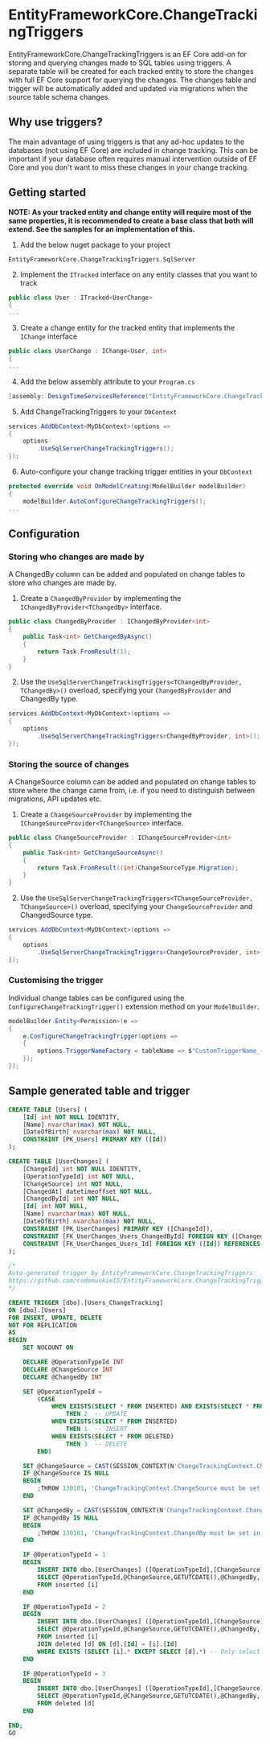 # EntityFrameworkCore.ChangeTrackingTriggers

EntityFrameworkCore.ChangeTrackingTriggers is an EF Core add-on for storing and querying changes made to SQL tables using triggers. A separate table will be created for each tracked entity to store the changes with full EF Core support for querying the changes. The changes table and trigger will be automatically added and updated via migrations when the source table schema changes.

## Why use triggers?

The main advantage of using triggers is that any ad-hoc updates to the databases (not using EF Core) are included in change tracking. This can be important if your database often requires manual intervention outside of EF Core and you don't want to miss these changes in your change tracking.

## Getting started

**NOTE: As your tracked entity and change entity will require most of the same properties, it is recommended to create a base class that both will extend. See the samples for an implementation of this.**
1. Add the below nuget package to your project
```
EntityFrameworkCore.ChangeTrackingTriggers.SqlServer
```

2. Implement the `ITracked` interface on any entity classes that you want to track
```C#
public class User : ITracked<UserChange>
{
...
```

3. Create a change entity for the tracked entity that implements the `IChange` interface
```C#
public class UserChange : IChange<User, int>
{
...
```

4. Add the below assembly attribute to your `Program.cs`
```C#
[assembly: DesignTimeServicesReference("EntityFrameworkCore.ChangeTrackingTriggers.ChangeTrackingDesignTimeServices, EntityFrameworkCore.ChangeTrackingTriggers")]
```

5. Add ChangeTrackingTriggers to your `DbContext`
```C#
services.AddDbContext<MyDbContext>(options =>
{
    options
        .UseSqlServerChangeTrackingTriggers();
});
```

6. Auto-configure your change tracking trigger entities in your `DbContext`
```C#
protected override void OnModelCreating(ModelBuilder modelBuilder)
{
    modelBuilder.AutoConfigureChangeTrackingTriggers();
...
```

## Configuration

### Storing who changes are made by

A ChangedBy column can be added and populated on change tables to store who changes are made by.

1. Create a `ChangedByProvider` by implementing the `IChangedByProvider<TChangedBy>` interface.
```C#
public class ChangedByProvider : IChangedByProvider<int>
{
	public Task<int> GetChangedByAsync()
	{
		return Task.FromResult(1);
	}
}
```

2. Use the `UseSqlServerChangeTrackingTriggers<TChangedByProvider, TChangedBy>()` overload, specifying your `ChangedByProvider` and ChangedBy type.
```C#
services.AddDbContext<MyDbContext>(options =>
{
    options
        .UseSqlServerChangeTrackingTriggers<ChangedByProvider, int>();
});
```

### Storing the source of changes

A ChangeSource column can be added and populated on change tables to store where the change came from, i.e. if you need to distinguish between migrations, API updates etc.

1. Create a `ChangeSourceProvider` by implementing the `IChangeSourceProvider<TChangeSource>` interface.
```C#
public class ChangeSourceProvider : IChangeSourceProvider<int>
{
	public Task<int> GetChangeSourceAsync()
	{
		return Task.FromResult((int)ChangeSourceType.Migration);
	}
}
```

2. Use the `UseSqlServerChangeTrackingTriggers<TChangeSourceProvider, TChangeSource>()` overload, specifying your `ChangeSourceProvider` and ChangedSource type.
```C#
services.AddDbContext<MyDbContext>(options =>
{
    options
        .UseSqlServerChangeTrackingTriggers<ChangeSourceProvider, int>();
});
```

### Customising the trigger

Individual change tables can be configured using the `ConfigureChangeTrackingTrigger()` extension method on your `ModelBuilder`.

```C#
modelBuilder.Entity<Permission>(e =>
{
    e.ConfigureChangeTrackingTrigger(options =>
    {
        options.TriggerNameFactory = tableName => $"CustomTriggerName_{tableName}";
    });
});
```

## Sample generated table and trigger
```SQL
CREATE TABLE [Users] (
    [Id] int NOT NULL IDENTITY,
    [Name] nvarchar(max) NOT NULL,
    [DateOfBirth] nvarchar(max) NOT NULL,
    CONSTRAINT [PK_Users] PRIMARY KEY ([Id])
);
```
```SQL
CREATE TABLE [UserChanges] (
    [ChangeId] int NOT NULL IDENTITY,
    [OperationTypeId] int NOT NULL,
    [ChangeSource] int NOT NULL,
    [ChangedAt] datetimeoffset NOT NULL,
    [ChangedById] int NOT NULL,
    [Id] int NOT NULL,
    [Name] nvarchar(max) NOT NULL,
    [DateOfBirth] nvarchar(max) NOT NULL,
    CONSTRAINT [PK_UserChanges] PRIMARY KEY ([ChangeId]),
    CONSTRAINT [FK_UserChanges_Users_ChangedById] FOREIGN KEY ([ChangedById]) REFERENCES [Users] ([Id]),
    CONSTRAINT [FK_UserChanges_Users_Id] FOREIGN KEY ([Id]) REFERENCES [Users] ([Id])
);
```
```SQL
/*
Auto-generated trigger by EntityFrameworkCore.ChangeTrackingTriggers
https://github.com/codemunkie15/EntityFrameworkCore.ChangeTrackingTriggers
*/

CREATE TRIGGER [dbo].[Users_ChangeTracking]
ON [dbo].[Users]
FOR INSERT, UPDATE, DELETE
NOT FOR REPLICATION
AS
BEGIN
	SET NOCOUNT ON

	DECLARE @OperationTypeId INT
	DECLARE @ChangeSource INT
	DECLARE @ChangedBy INT

	SET @OperationTypeId =
		(CASE
			WHEN EXISTS(SELECT * FROM INSERTED) AND EXISTS(SELECT * FROM DELETED)
				THEN 2  -- UPDATE
			WHEN EXISTS(SELECT * FROM INSERTED)
				THEN 1  -- INSERT
			WHEN EXISTS(SELECT * FROM DELETED)
				THEN 3  -- DELETE
		END)

	SET @ChangeSource = CAST(SESSION_CONTEXT(N'ChangeTrackingContext.ChangeSource') AS INT)
	IF @ChangeSource IS NULL
	BEGIN
		;THROW 130101, 'ChangeTrackingContext.ChangeSource must be set in session context for change tracking. Transaction was not commited.', 1
	END

	SET @ChangedBy = CAST(SESSION_CONTEXT(N'ChangeTrackingContext.ChangedBy') AS INT)
	IF @ChangedBy IS NULL
	BEGIN
		;THROW 130101, 'ChangeTrackingContext.ChangedBy must be set in session context for change tracking. Transaction was not commited.', 1
	END

	IF @OperationTypeId = 1
	BEGIN
		INSERT INTO dbo.[UserChanges] ([OperationTypeId],[ChangeSource],[ChangedAt],[ChangedById],[DateOfBirth],[Id],[Name])
		SELECT @OperationTypeId,@ChangeSource,GETUTCDATE(),@ChangedBy,[i].[DateOfBirth],[i].[Id],[i].[Name]
		FROM inserted [i]
	END

	IF @OperationTypeId = 2
	BEGIN
		INSERT INTO dbo.[UserChanges] ([OperationTypeId],[ChangeSource],[ChangedAt],[ChangedById],[DateOfBirth],[Id],[Name])
		SELECT @OperationTypeId,@ChangeSource,GETUTCDATE(),@ChangedBy,[i].[DateOfBirth],[i].[Id],[i].[Name]
		FROM inserted [i]
		JOIN deleted [d] ON [d].[Id] = [i].[Id]
		WHERE EXISTS (SELECT [i].* EXCEPT SELECT [d].*) -- Only select rows that have changed values
	END

	IF @OperationTypeId = 3
	BEGIN
		INSERT INTO dbo.[UserChanges] ([OperationTypeId],[ChangeSource],[ChangedAt],[ChangedById],[DateOfBirth],[Id],[Name])
		SELECT @OperationTypeId,@ChangeSource,GETUTCDATE(),@ChangedBy,[d].[DateOfBirth],[d].[Id],[d].[Name]
		FROM deleted [d]
	END

END;
GO
```